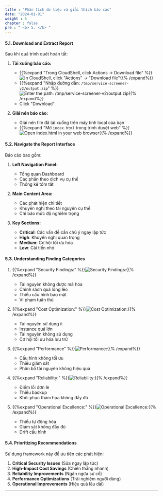 ```yaml
---
title : "Phân tích dữ liệu và giải thích báo cáo"
date: "2024-01-01" 
weight : 5 
chapter : false
pre : " <b> 5. </b> "
---
```


#### 5.1. Download and Extract Report
Sau khi quá trình quét hoàn tất:

1. **Tải xuống báo cáo:**
   - {{%expand "Trong CloudShell, click Actions → Download file" %}}![In CloudShell, click "Actions" → "Download file"](/images/6/1.png){{% /expand%}}
   - {{%expand "Nhập đường dẫn: `/tmp/service-screener-v2/output.zip`" %}}![Enter the path: `/tmp/service-screener-v2/output.zip`](/images/6/2.png){{% /expand%}}
   - Click "Download"

2. **Giải nén báo cáo:**
   - Giải nén file đã tải xuống trên máy tính local của bạn
   - {{%expand "Mở `index.html` trong trình duyệt web" %}}![Open `index.html` in your web browser](/images/6/3.png){{% /expand%}}

#### 5.2. Navigate the Report Interface
Báo cáo bao gồm:

   1. **Left Navigation Panel:**
      - Tổng quan Dashboard
      - Các phần theo dịch vụ cụ thể
      - Thống kê tóm tắt

   2. **Main Content Area:**
      - Các phát hiện chi tiết
      - Khuyến nghị theo tài nguyên cụ thể
      - Chỉ báo mức độ nghiêm trọng

   3. **Key Sections:**
      - **Critical**: Các vấn đề cần chú ý ngay lập tức
      - **High**: Khuyến nghị quan trọng
      - **Medium**: Cơ hội tối ưu hóa
      - **Low**: Cải tiến nhỏ

#### 5.3. Understanding Finding Categories

1. {{%expand "Security Findings:" %}}![Security Findings:](/images/6/4.png){{% /expand%}} 
   - Tài nguyên không được mã hóa
   - Chính sách quá lỏng lẻo
   - Thiếu cấu hình bảo mật
   - Vi phạm tuân thủ

2. {{%expand "Cost Optimization:" %}}![Cost Optimization:](/images/6/5.png){{% /expand%}}
   - Tài nguyên sử dụng ít
   - Instance quá lớn
   - Tài nguyên không sử dụng
   - Cơ hội tối ưu hóa lưu trữ

3. {{%expand "Performance" %}}![Performance:](/images/6/6.png){{% /expand%}}
   - Cấu hình không tối ưu
   - Thiếu giám sát
   - Phân bổ tài nguyên không hiệu quả

4. {{%expand "Reliability:" %}}![Reliability:](/images/6/7.png){{% /expand%}}
   - Điểm lỗi đơn lẻ
   - Thiếu backup
   - Khôi phục thảm họa không đầy đủ

5. {{%expand "Operational Excellence:" %}}![Operational Excellence:](/images/6/8.png){{% /expand%}}
   - Thiếu tự động hóa
   - Giám sát không đầy đủ
   - Drift cấu hình

#### 5.4. Prioritizing Recommendations
Sử dụng framework này để ưu tiên các phát hiện:

1. **Critical Security Issues** (Sửa ngay lập tức)
2. **High-Impact Cost Savings** (Chiến thắng nhanh)
3. **Reliability Improvements** (Ngăn ngừa sự cố)
4. **Performance Optimizations** (Trải nghiệm người dùng)
5. **Operational Improvements** (Hiệu quả lâu dài)

---